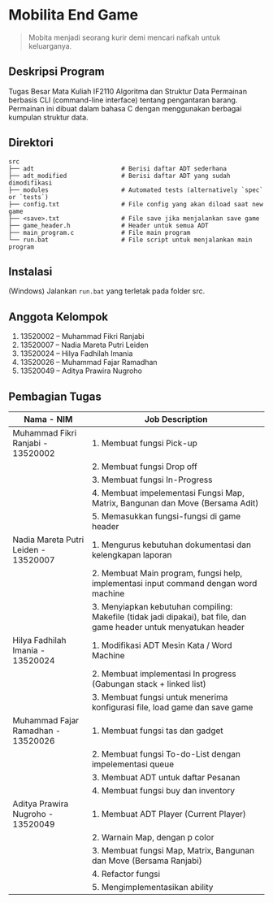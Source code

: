 # Mobilita End Game

> Mobita menjadi seorang kurir demi mencari nafkah untuk keluarganya.

## Deskripsi Program
Tugas Besar Mata Kuliah IF2110 Algoritma dan Struktur Data
Permainan berbasis CLI (command-line interface) tentang pengantaran
barang. Permainan ini dibuat dalam bahasa C dengan menggunakan berbagai kumpulan struktur data.

## Direktori
    src
    ├── adt                        # Berisi daftar ADT sederhana
    ├── adt_modified               # Berisi daftar ADT yang sudah dimodifikasi
    ├── modules                    # Automated tests (alternatively `spec` or `tests`)
    ├── config.txt                 # File config yang akan diload saat new game
    ├── <save>.txt                 # File save jika menjalankan save game
    ├── game_header.h              # Header untuk semua ADT
    ├── main_program.c             # File main program
    └── run.bat                    # File script untuk menjalankan main program

## Instalasi
(Windows)
Jalankan `run.bat` yang terletak pada folder src.

## Anggota Kelompok
1.	13520002 – Muhammad Fikri Ranjabi 
2.	13520007 – Nadia Mareta Putri Leiden  
3.	13520024 – Hilya Fadhilah Imania  
4.	13520026 – Muhammad Fajar Ramadhan
5.	13520049 – Aditya Prawira Nugroho

## Pembagian Tugas
| Nama - NIM                           | Job Description                                                                                                     |
|--------------------------------------|---------------------------------------------------------------------------------------------------------------------|
| Muhammad Fikri Ranjabi - 13520002    | 1. Membuat fungsi Pick-up                                                                                           |
|                                      | 2. Membuat fungsi Drop off                                                                                          |
|                                      | 3. Membuat fungsi In-Progress                                                                                       |
|                                      | 4. Membuat impelementasi Fungsi Map, Matrix, Bangunan dan Move (Bersama Adit)                                       |
|                                      | 5. Memasukkan fungsi-fungsi di game header                                                                          |
| Nadia Mareta Putri Leiden - 13520007 | 1. Mengurus kebutuhan dokumentasi dan kelengkapan laporan                                                           |
|                                      | 2. Membuat Main program, fungsi help, implementasi input command dengan word machine                                |
|                                      | 3. Menyiapkan kebutuhan compiling: Makefile (tidak jadi dipakai), bat file, dan game header untuk menyatukan header |
| Hilya Fadhilah Imania - 13520024     | 1. Modifikasi ADT Mesin Kata / Word Machine                                                                         |
|                                      | 2. Membuat implementasi In progress (Gabungan stack + linked list)                                                  |
|                                      | 3. Membuat fungsi untuk menerima konfigurasi file, load game dan save game                                          |
| Muhammad Fajar Ramadhan - 13520026   | 1. Membuat fungsi tas dan gadget                                                                                    |
|                                      | 2. Membuat fungsi To-do-List dengan impelementasi queue                                                             |
|                                      | 3. Membuat ADT untuk daftar Pesanan                                                                                 |
|                                      | 4. Membuat fungsi buy dan inventory                                                                                 |
| Aditya Prawira Nugroho - 13520049    | 1. Membuat ADT Player (Current Player)                                                                              |
|                                      | 2. Warnain Map, dengan p color                                                                                      |
|                                      | 3. Membuat fungsi Map, Matrix, Bangunan dan Move (Bersama Ranjabi)                                                  |
|                                      | 4. Refactor fungsi                                                                                                  |
|                                      | 5. Mengimplementasikan ability                                                                                      |